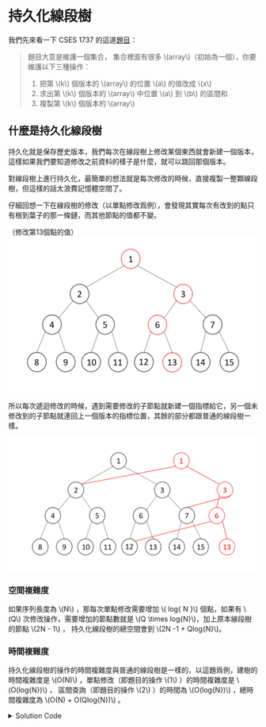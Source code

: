 #  持久化線段樹

我們先來看一下 CSES 1737 的這道[題目](https://cses.fi/problemset/task/1737/)：

> 題目大意是維護一個集合， 集合裡面有很多 \\(array\\)（初始為一個），你要維護以下三種操作：
>
> 1. 把第 \\(k\\) 個版本的 \\(array\\) 的位置 \\(a\\) 的值改成 \\(x\\)
> 2. 求出第 \\(k\\) 個版本的 \\(array\\) 中位置 \\(a\\) 到 \\(b\\) 的區間和
> 3. 複製第 \\(k\\) 個版本的 \\(array\\) 


## 什麼是持久化線段樹
持久化就是保存歷史版本，我們每次在線段樹上修改某個東西就會新建一個版本，這樣如果我們要知道修改之前資料的樣子是什麼，就可以跳回那個版本。

對線段樹上進行持久化，最簡單的想法就是每次修改的時候，直接複製一整顆線段樹，但這樣的話太浪費記憶體空間了。
 
仔細回想一下在線段樹的修改（以單點修改爲例），會發現其實每次有改到的點只有根到葉子的那一條鏈，而其他節點的值都不變。

（修改第13個點的值）
![](src\data_structures\image\persistable_segment_tree\persistable_segment_tree-1.png)


所以每次遞迴修改的時候，遇到需要修改的子節點就新建一個指標給它，另一個未修改到的子節點就連回上一個版本的指標位置，其餘的部分都跟普通的線段樹一樣。


![](src\data_structures\image\persistable_segment_tree\persistable_segment_tree-2.png)



### 空間複雜度
如果序列長度為 \\(N\\) ，那每次單點修改需要增加 \\( log{ N }\\) 個點，如果有 \\(Q\\) 次修改操作，需要增加的節點數就是 \\(Q \times log{N}\\)，加上原本線段樹的節點 \\(2N - 1\\) ， 持久化線段樹的總空間會到 \\(2N -1 + Qlog{N}\\)。


### 時間複雜度
持久化線段樹的操作的時間複雜度與普通的線段樹是一樣的，以這題爲例，建樹的時間複雜度是 \\(O(N)\\) ，單點修改（即題目的操作 \\(1\\) ）的時間複雜度是 \\(O(log{N})\\) ， 區間查詢（即題目的操作 \\(2\\) ）的時間為 \\(O(log{N})\\) ，總時間複雜度為 \\(O(N) + O(Qlog{N})\\) 。

<details><summary> Solution Code </summary>
```cpp=
#include <bits/stdc++.h>
using namespace std;
typedef long long ll;

const int z = 2e5 + 1;
int n, q;
struct persistent_segment_tree {
  int lc[z << 5], rc[z << 5], tot = 0, rt[z];
  ll sum[z << 5];
  int node() {
    ++tot;
    lc[tot] = rc[tot] = sum[tot] = 0;
    return tot;
  }
  void build(int l, int r, int &o) {
    if (!o)
      o = node();
    if (l == r)
      return cin >> sum[o], void();
    int mid = l + r >> 1;
    build(l, mid, lc[o]);
    build(mid + 1, r, rc[o]);
    sum[o] = sum[lc[o]] + sum[rc[o]];
  }
  ll qry(int l, int r, int ql, int qr, int o) {
    if (ql <= l && r <= qr)
      return sum[o];
    ll mid = l + r >> 1, res = 0;
    if (ql <= mid)
      res = qry(l, mid, ql, qr, lc[o]);
    if (qr > mid)
      res += qry(mid + 1, r, ql, qr, rc[o]);
    return res;
  }
  int mdf(int l, int r, int x, int o, int v) {
    int p = node();
    lc[p] = lc[o], rc[p] = rc[o];
    if (l == r)
      return sum[p] = v, p;
    int mid = l + r >> 1;
    if (x <= mid)
      lc[p] = mdf(l, mid, x, lc[p], v);
    else
      rc[p] = mdf(mid + 1, r, x, rc[p], v);
    sum[p] = sum[lc[p]] + sum[rc[p]];
    return p;
  }
} seg;
signed main() {
  ios::sync_with_stdio(0), cin.tie(0), cout.tie(0);
  cin >> n >> q;
  seg.build(1, n, seg.rt[1]);
  for (int op, k, x, y, i = 1; q--;) {
    cin >> op;
    if (op == 3)
      cin >> k, seg.rt[++i] = seg.rt[k];
    else if (op == 1) {
      cin >> k >> x >> y;
      seg.rt[k] = seg.mdf(1, n, x, seg.rt[k], y);
    } else {
      cin >> k >> x >> y;
      cout << seg.qry(1, n, x, y, seg.rt[k]) << "\n";
    }
  }
  return 0;
}
```
</details>

## 經典應用 區間第k小

> [洛谷P3834 【模板】可持久化线段树 2](https://www.luogu.com.cn/problem/P3834)
> 
> 給定長度為 \\(n\\) 整數序列 \\(a\\)，接著有 \\(q\\) 筆詢問，對於詢問的閉區間 \\([l, r]\\) 求出區間內的第 \\(k\\) 小值
> 
> \\(n , q \le 2 \times 10^5 , |a_i| \le 10^9\\)


#### 如何查詢第 \\(k\\) 小
在求區間第 \\(k\\) 小之前，先來看一下要如何求出全部數字（也就是詢問 \\([1, n]\\) ）的第 \\(k\\) 小，我們考慮對線段樹做一點修改，原本的線段樹存的是一個序列的值，我們把線段樹的下標改成存某個數字出現的次數（即下標為 \\(x\\) 的葉節點存的是數字 \\(x\\) 的出現次數），而其他節點則是存左右子樹的和。

![](src\data_structures\image\persistable_segment_tree\persistable_segment_tree-3.png)


由於每個節點是存的是區間和，要求第 \\(k\\) 小，我們從根節點開始，每次判斷左子樹的和是否**大於等於** \\(k\\)，如果是的話表示有至少 \\(k\\) 個數字在左子樹，所以往左子樹找。如果左子樹的和**小於** \\(k\\) ，表示答案在右子樹，先把 \\(k\\) 減掉左子樹的和，再往右子樹找答案，直到找到葉節點，所對應的下標就是答案。

```cpp=
int query_kth(int l, int r, int rt, int k){
    if(l == r) return l;
    int sum = seg[rt << 1], mid = l + r >> 1;
    if(sum >= k) return query_kth(l, mid, rt << 1, k);
    return query_kth(mid + 1, r, rt << 1 | 1, k - sum);
}
```

## 回到題目
我們由左往右掃過整個序列，每個數字都新建一個版本並插入持久化線段樹，這樣第 \\(r\\) 個版本就有了 \\([1, r]\\) 的線段樹的樣子

那對於區間詢問 \\([l,r]\\)，我們可以利用前綴和的特性，用第 \\(r\\) 個版本的線段樹減掉第 \\(l-1\\) 個版本就可以求出 \\([l,r]\\) 這個區間的線段樹的樣子，接下來就用上面提到的方法在線段樹上找第 \\(k\\) 小即可。

時間複雜度：\\(O(Nlog{N}) + O(Qlog{N})\\)
空間複雜度：\\( O(Nlog{N}) \\)

<details><summary> Solution Code </summary>

```cpp=
#include <bits/stdc++.h>
using namespace std;

const int maxn = 200001;
int n, m, a[maxn], b[maxn];
struct persistent_segment_tree {
  int ls[maxn << 5], rs[maxn << 5], sum[maxn << 5], root[maxn] = {}, cnt;
  int node() {
    ++cnt;
    ls[cnt] = rs[cnt] = sum[cnt] = 0;
    return cnt;
  }
  void build(int l, int r, int &o) {
    o = node();
    int mid = l + r >> 1;
    if (l == r)
      return;
    build(l, mid, ls[o]);
    build(mid + 1, r, rs[o]);
  }
  void add(int l, int r, int &o, int lst, int x) {
    o = node();
    ls[o] = ls[lst];
    rs[o] = rs[lst];
    sum[o] = sum[lst] + 1;
    int mid = l + r >> 1;
    if (l == r)
      return;
    if (x <= mid)
      add(l, mid, ls[o], ls[lst], x);
    else
      add(mid + 1, r, rs[o], rs[lst], x);
  }
  int query(int L, int R, int l, int r, int k) {
    if (l == r)
      return l;
    int x = sum[ls[R]] - sum[ls[L]], mid = l + r >> 1;
    if (x >= k)
      return query(ls[L], ls[R], l, mid, k);
    else
      return query(rs[L], rs[R], mid + 1, r, k - x);
  }
} seg;
int main() {
  ios::sync_with_stdio(0), cin.tie(0), cout.tie(0);
  cin >> n >> m;
  for (int i = 1; i <= n; ++i)
    cin >> a[i], b[i] = a[i];
  sort(b + 1, b + 1 + n);
  int len = unique(b + 1, b + 1 + n) - b - 1;
  seg.build(1, len, seg.root[0]);
  for (int i = 1; i <= n; ++i)
    seg.add(1, len, seg.root[i], seg.root[i - 1],
            lower_bound(b + 1, b + 1 + len, a[i]) - b);
  for (int l, r, k; m--;) {
    cin >> l >> r >> k;
    cout << b[seg.query(seg.root[l - 1], seg.root[r], 1, len, k)] << "\n";
  }
  return 0;
}
```
</details>

## 其他練習題

> ### [TIOJ 1827 Yet another simple task \^____\^](https://tioj.ck.tp.edu.tw/problems/1827)
>
>#### 題目敘述
>
>
>給定一個長度為 \\(N\\) 的整數序列 \\(B\\)。有 \\(M\\) 筆詢問，對於每組詢問 \\((P, K)\\)，求最小的答案 \\(S\\) 滿足至少有 \\(K\\) 個元素滿足以下條件
>
>- \\(|P - i| \leq S\\)
>- \\(B_i \leq S\\)
>
>\\(1 \leq N, M \leq 10^5 \\)
>\\(1 \leq K, B_i \leq N \\)
>\\(0 \leq P \lt N\\)

#### 想法
考慮對答案二分搜，我們二分搜 \\(S\\) ，至於二分搜的判斷就是要求出區間 \\([P - S, P +S]\\) 中小於等於 \\(S\\) 的元素有多少個，這個問題可以用持久化線段樹解決。

時間複雜度：\\( O(Nlog{N} + Mlog^2{N}) \\)

<details><summary> Solution Code </summary>
```cpp 
#include <bits/stdc++.h>
using namespace std;
#define F first
#define S second
typedef long long ll;

int n, m;
const int z = 1e5 + 5;
struct persistent_segment_tree {
  int rt[z] = {}, cnt = 0, lc[z * 70], rc[z * 70], sum[z * 70];
  int node() {
    ++cnt;
    lc[cnt] = rc[cnt] = sum[cnt] = 0;
    return cnt;
  }
  void build(int l, int r, int &o) {
    if (!o)
      o = node();
    if (l == r)
      return;
    int mid = l + r >> 1;
    build(l, mid, lc[o]), build(mid + 1, r, rc[o]);
  }
  void mdf(int prv, int &o, int l, int r, int x) {
    o = node();
    lc[o] = lc[prv], rc[o] = rc[prv], sum[o] = sum[prv] + 1;
    if (l == r)
      return;
    int mid = l + r >> 1;
    if (x <= mid)
      mdf(lc[prv], lc[o], l, mid, x);
    else
      mdf(rc[prv], rc[o], mid + 1, r, x);
  }
  int qry(int l, int r, int o, int ql, int qr) {
    if (ql <= l && r <= qr)
      return sum[o];
    int mid = l + r >> 1, s = 0;
    if (ql <= mid)
      s = qry(l, mid, lc[o], ql, qr);
    if (qr > mid)
      s += qry(mid + 1, r, rc[o], ql, qr);
    return s;
  }
  int get_(int l, int r, int k) {
    int res = qry(1, n, rt[r], 1, k) - qry(1, n, rt[l - 1], 1, k);
    return res;
  }
} seg;
signed main() {
  ios::sync_with_stdio(0), cin.tie(0), cout.tie(0);
  cin >> n >> m;
  seg.build(1, n, seg.rt[0]);
  for (int x, i = 1; i <= n; ++i) {
    cin >> x;
    seg.mdf(seg.rt[i - 1], seg.rt[i], 1, n, x);
  }
  for (int mid, l, r, p, k, o; m; --m) {
    cin >> p >> k;
    ++p;
    l = 1, r = n;
    while (l < r) {
      mid = l + r >> 1;
      if (seg.get_(max(1, p - mid), min(n, p + mid), mid) < k)
        l = mid + 1;
      else
        r = mid;
    }
    cout << l << "\n";
  }
  return 0;
}
```
</details>

>### [洛谷 P2617 Dynamic Rankings](https://www.luogu.com.cn/problem/P2617)
>
>#### 題目敘述
>
>給定一個含有 \\(n\\) 個數的序列 \\(a_1,a_2 \dots a_n\\)，需要支援 \\(m\\) 個操作，操作有两種：  
>
>- `Q l r k` 表示查詢下標在區間 \\([l,r]\\) 中的第 \\(k\\) 小的數  
>- `C x y` 表示將 \\(a_x\\) 改為 \\(y\\)
>
>\\(1\le n,m \le 10^5\\)，\\(1 \le l \le r \le n\\)，\\(1 \le k \le r-l+1\\)，\\(1\le x \le n\\)，\\(0 \le a_i,y \le 10^9\\)。

#### 想法
這題其實也可以用整體二分來解，但本章節不討論此解法。

仔細思考發現靜態的區間第 \\(k\\) 小利用的是持久化線段樹前綴和的特性，而這題的差別多了一個修改操作，所以我們需要一個支援單點修改和區間求和的資料結構：**樹狀數組**，我們可以考慮樹狀數組套權值線段樹，樹狀數組的每個節點都代表一個線段樹的根節點。

在修改的時候，樹狀數組的單點修改複雜度為 \\(O(log{N})\\) ，每個線段樹的修改也要 \\(O(log{N})\\) ，所以一次修改所要花費的時間複雜度為  \\(O(log^2{N})\\)。 

對於區間查詢 \\([l, r]\\)，我們直接從樹狀數組取出相對應的 \\(log{N}\\) 個節點 ( \\(l-1\\) 和 \\( r \\) 都各有 \\(log{N}\\)) 個，之後遞迴詢問就跟一般的區間第 \\(k\\) 小一樣，只是這次要對 \\(log{N}\\) 個線段樹相減。

時間複雜度: \\(O(Mlog^2{N})\\)
空間的部分，因為我們是採用動態開點來實作，所需的空間複雜度跟修改是同一階的，所以是 \\(O(Mlog^2{N})\\)

<details><summary> Solution Code </summary>
```cpp=
#include <bits/stdc++.h>
using namespace std;
#define lb(x) x & -x

const int maxn = 100001;
int n, m, a[maxn], b[maxn << 1], len;
struct query {
  int op, x, y, z;
} q[maxn];
struct persistent_segment_tree {
  int ls[maxn * 400], rs[maxn * 400], sum[maxn * 400], root[maxn], cnt;
  vector<int> ql, qr;
  void mdf(int l, int r, int x, int &o, int val) {
    if (!o)
      o = ++cnt;
    sum[o] += val;
    if (l == r)
      return;
    int mid = l + r >> 1;
    if (x <= mid)
      mdf(l, mid, x, ls[o], val);
    else
      mdf(mid + 1, r, x, rs[o], val);
  }
  void mdf_all(int x, int val) {
    int idx = lower_bound(b + 1, b + 1 + len, a[x]) - b;
    for (; x <= n; x += lb(x))
      mdf(1, len, idx, root[x], val);
  }
  int qry(int l, int r, int k) {
    if (l == r)
      return l;
    int mid = l + r >> 1, S = 0;
    for (auto &i : ql)
      S -= sum[ls[i]];
    for (auto &i : qr)
      S += sum[ls[i]];
    if (k <= S) {
      for (int i = 0, j = ql.size(); i < j; ++i)
        ql[i] = ls[ql[i]];
      for (int i = 0, j = qr.size(); i < j; ++i)
        qr[i] = ls[qr[i]];
      return qry(l, mid, k);
    } else {
      for (int i = 0, j = ql.size(); i < j; ++i)
        ql[i] = rs[ql[i]];
      for (int i = 0, j = qr.size(); i < j; ++i)
        qr[i] = rs[qr[i]];
      return qry(mid + 1, r, k - S);
    }
  }
  int qry_all(int l, int r, int k) {
    ql.clear(), qr.clear();
    for (; r; r -= lb(r))
      qr.emplace_back(root[r]);
    for (--l; l; l -= lb(l))
      ql.emplace_back(root[l]);
    return qry(1, len, k);
  }
} seg;
int main() {
  ios::sync_with_stdio(0), cin.tie(0), cout.tie(0);
  cin >> n >> m;
  for (int i = 1; i <= n; ++i)
    cin >> a[i], b[++len] = a[i];
  for (int i = 1; i <= m; ++i) {
    char c;
    cin >> c;
    q[i].op = c == 'Q';
    if (c == 'Q')
      cin >> q[i].x >> q[i].y >> q[i].z;
    else
      cin >> q[i].x >> q[i].y, b[++len] = q[i].y;
  }
  sort(b + 1, b + 1 + len);
  len = unique(b + 1, b + 1 + len) - b - 1;
  for (int i = 1; i <= n; ++i)
    seg.mdf_all(i, 1);
  for (int i = 1; i <= m; ++i) {
    if (q[i].op)
      cout << b[seg.qry_all(q[i].x, q[i].y, q[i].z)] << "\n";
    else {
      seg.mdf_all(q[i].x, -1);
      a[q[i].x] = q[i].y;
      seg.mdf_all(q[i].x, 1);
    }
  }
  return 0;
}

```
</details>

>### [洛谷 P2633 Count on a tree](https://www.luogu.com.cn/problem/P2633)
>
>#### 題目敘述
>給定一棵 \\(n\\) 個節點的樹，每個點有一個權值。有 \\(m\\) 個詢問，每次給你 \\(u,v,k\\)，你需要回答 \\(u \text{ xor last}\\) 和 \\(v\\) 這兩個節點間第 \\(k\\) 小的點權。  
>
>其中 \\(\text{last}\\) 是上一個詢問的答案，定義其初始為 \\(0\\)。
>
>\\(1\le n,m \le 10^5\\)， 點權在 \\([1,2^{31}-1]\\) 之間。

#### 想法
轉換一下題目會發現這是區間第 \\(k\\) 小的樹上版本：每次詢問樹上某兩點的路徑上第 \\(k\\) 小的值。

考慮持久化線段樹具有前綴和的性質，我們可以利用樹上差分來解這題，我們定義 \\(p[u]\\) 代表從根節點到點 \\(u\\) 的持久化線段樹版本，那在點 \\(u\\) 到點 \\(v\\) 路徑之間的 "權值線段樹" 的樣子就是

\\(p[u] + p[v] - p[LCA(u,v)] - p[fa[LCA(u, v)]]\\)

只要用上面的公式算出相對應的權值線段樹，接下來的詢問就跟一般的一樣。

時間複雜度：\\( O(Qlog{N} + Nlog{N}) \\)

<details><summary> Solution Code </summary>
```cpp=
#include <bits/stdc++.h>
using namespace std;
typedef long long ll;

const int z = 1e5 + 5, Z = z * 120;
struct edge {
  int to, nxt;
} e[z << 1];
int tot = 0, cnt = 0, h[z], n, m, dep[z], lca[20][z], a[z], b[z], val[Z], len;
void add(int u, int v) {
  e[++cnt] = edge{v, h[u]};
  h[u] = cnt;
}
void build_lca() {
  for (int j = 1; j <= 17; ++j)
    for (int i = 1; i <= n; ++i)
      lca[j][i] = lca[j - 1][lca[j - 1][i]];
}
int LCA(int a, int b) {
  if (dep[a] < dep[b])
    swap(a, b);
  for (int i = dep[a] - dep[b], k = 0; i; i >>= 1, ++k)
    if (i & 1)
      a = lca[k][a];
  if (a == b)
    return a;
  for (int i = 17; ~i; --i)
    if (lca[i][a] != lca[i][b])
      a = lca[i][a], b = lca[i][b];
  return lca[0][a];
}
struct persistent_segment_tree {
  int rs[Z], ls[Z], p[z];
  void build_tree(int l, int r, int &rt) {
    rt = ++tot;
    val[rt] = 0;
    if (l == r)
      return;
    int mid = l + r >> 1;
    build_tree(l, mid, ls[rt]), build_tree(mid + 1, r, rs[rt]);
  }
  void inse(int l, int r, int x, int &rt, int pre) {
    rt = ++tot;
    rs[rt] = rs[pre], ls[rt] = ls[pre], val[rt] = val[pre] + 1;
    if (l == r)
      return;
    int mid = l + r >> 1;
    if (x <= mid)
      inse(l, mid, x, ls[rt], ls[pre]);
    else
      inse(mid + 1, r, x, rs[rt], rs[pre]);
  }

  int query(int l, int r, int A, int B, int lc, int fa, int k) {
    if (l == r)
      return l;
    int x = val[ls[A]] + val[ls[B]] - val[ls[lc]] - val[ls[fa]],
        mid = l + r >> 1;
    if (k <= x)
      return query(l, mid, ls[A], ls[B], ls[lc], ls[fa], k);
    return query(mid + 1, r, rs[A], rs[B], rs[lc], rs[fa], k - x);
  }
} seg;
void dfs(int x, int pa) {
  seg.inse(1, len, lower_bound(b + 1, b + 1 + len, a[x]) - b, seg.p[x],
           seg.p[pa]);
  for (int i = h[x]; i; i = e[i].nxt) {
    int v = e[i].to;
    if (dep[v])
      continue;
    dep[v] = dep[x] + 1;
    lca[0][v] = x;
    dfs(v, x);
  }
}
int main() {
  ios::sync_with_stdio(0), cin.tie(0), cout.tie(0);
  cin >> n >> m;
  for (int i = 1; i <= n; ++i)
    cin >> a[i], b[i] = a[i];
  sort(b + 1, b + 1 + n);
  len = unique(b + 1, b + 1 + n) - b - 1;
  int x, y, k, last = 0;
  for (int i = 0; i < n - 1; ++i) {
    cin >> x >> y;
    add(x, y);
    add(y, x);
  }
  dep[1] = 1;
  seg.build_tree(1, len, seg.p[0]);
  dfs(1, 0);
  build_lca();
  while (m--) {
    cin >> x >> y >> k;
    x ^= last;
    int lc = LCA(x, y), fa = lca[0][lc];
    last = b[seg.query(1, len, seg.p[x], seg.p[y], seg.p[lc], seg.p[fa], k)];
    cout << last << "\n";
  }
  return 0;
}
```
</details>

>### [Codefroces 1171F](https://codeforces.com/problemset/problem/1771/F)
>
>#### 題目敘述
>題目大意是給定一個長度為 \\(n\\) 的非負整數序列，接下來有 \\(q\\) 筆詢問，每次詢問一個區間 \\([l, r]\\) 中出現次數為**奇數**的數字中，最小的那個是多少。題目強制在線，輸入的 \\(l, r\\) 需要\\(xor\\) \\(lastans\\) 才是真正要詢問的區間。
>
>\\(1\le n, q  \le 10^5\\) , \\(1\le a_i \le 10^9\\) , \\(1\le l,r \le 2 \times 10^9\\)

#### 想法
題目要求出現次數為奇數，可以考慮使用xor hash，對每個數產生一個隨機的權重，如果一個數字出現次數為偶數，則xor起來會是0。所以在持久化線段樹上做詢問的時候只要判斷兩棵左子樹的xor值是不是0就可以了，如果不是就往左子樹找，否則往右子樹找。
需要注意的點是如果 random seed 使用的是 `srand(time(0))` 的話會發生 hash conflict，改用`mt19937 random(time(0))`就可以AC了。

時間複雜度：\\( O(Qlog{N} + Nlog{N}) \\)

<details><summary> Solution Code </summary>
```cpp=
#include <bits/stdc++.h>
using namespace std;

const int z = 2e5 + 5, inf = 1e9 + 2;
int n, m, cnt, lst;
struct persistent_segment_tree {
  int seg[z << 6], rt[z], lc[z << 6], rc[z << 6];
  void mdf(int l, int r, int x, int v, int &o, int pre) {
    o = ++cnt;
    lc[o] = lc[pre], rc[o] = rc[pre], seg[o] = seg[pre] ^ v;
    if (l == r)
      return;
    int mid = l + (r - l) / 2;
    if (x <= mid)
      mdf(l, mid, x, v, lc[o], lc[pre]);
    else
      mdf(mid + 1, r, x, v, rc[o], rc[pre]);
  }
  int qry(int l, int r, int L, int R) {
    if (l == r)
      return l;
    int mid = l + (r - l) / 2;
    if (seg[lc[R]] ^ seg[lc[L]])
      return qry(l, mid, lc[L], lc[R]);
    return qry(mid + 1, r, rc[L], rc[R]);
  }
} seg;
unordered_map<int, int> mp;
signed main() {
  ios::sync_with_stdio(0), cin.tie(0), cout.tie(0);
  mt19937 rand(time(0));
  cin >> n;
  for (int x, i = 1; i <= n; ++i) {
    cin >> x;
    if (!mp[x])
      mp[x] = rand() % inf + 1;
    seg.mdf(0, inf, x, mp[x], seg.rt[i], seg.rt[i - 1]);
  }
  cin >> m;
  for (int l, r; m--;) {
    cin >> l >> r;
    l ^= lst, r ^= lst;
    lst = seg.qry(0, inf, seg.rt[l - 1], seg.rt[r]);
    if (lst == inf)
      lst = 0;
    cout << lst << "\n";
  }
}
```
</details>




## References
https://blog.csdn.net/yanweiqi1754989931/article/details/117380913

https://oi-wiki.org/ds/persistent-seg/

https://usaco.guide/adv/persistent?lang=cpp

https://codeforces.com/blog/entry/49777

https://codeforces.com/blog/entry/56880

https://cp-algorithms.com/data_structures/segment_tree.html#compression-of-2d-segment-tree